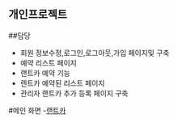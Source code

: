 ## 개인프로젝트

##담당
- 회원 정보수정,로그인,로그아웃,가입 페이지및 구축
- 예약 리스트 페이지
- 랜트카 예약 기능
- 렌트카 예약된 리스트 페이지
- 관리자 랜트카 추가 등록 페이지 구축

#메인 화면
-[랜트카](https://github.com/Tyrano1129/RantcarProject/blob/2ca44e10c10a3f0efc9a461964d380cc8b1abef8/%EB%9E%9C%ED%8A%B8%EC%B9%B4.png)
